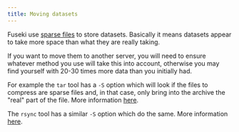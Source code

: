 ```yaml
---
title: Moving datasets
---
```


Fuseki use [sparse files](https://wiki.archlinux.org/title/Sparse_file) to store datasets. Basically it means datasets appear to take more space than what they are really taking.

If you want to move them to another server, you will need to ensure whatever method you use will take this into account, otherwise you may find yourself with 20-30 times more data than you initially had.

For example the `tar` tool has a `-S` option which will look if the files to compress are sparse files and, in that case, only bring into the archive the "real" part of the file. More information [here](https://www.gnu.org/software/tar/manual/html_node/sparse.html).

The `rsync` tool has a similar `-S` option which do the same. More information [here](https://gergap.wordpress.com/2013/08/10/rsync-and-sparse-files/).
